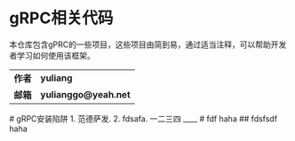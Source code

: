 gRPC相关代码
===========
本仓库包含gPRC的一些项目，这些项目由简到易，通过适当注释，可以帮助开发者学习如何使用该框架。
<table>
  <tr>
    <td><b>作者</b></td>
    <td><b>yuliang</b></td>
  </tr>
  <tr>
    <td><b>邮箱</b></td>
    <td><b>yulianggo@yeah.net</b></td>
  </tr>
</table>
# gRPC安装陷阱
1. 范德萨发.
2. fdsafa.
一二三四
____
# fdf
haha
## fdsfsdf
haha
